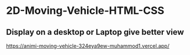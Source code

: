 # 2D-Moving-Vehicle-HTML-CSS

## Display on a desktop or Laptop give better view

https://animi-moving-vehicle-324eya9ew-muhammod1.vercel.app/
